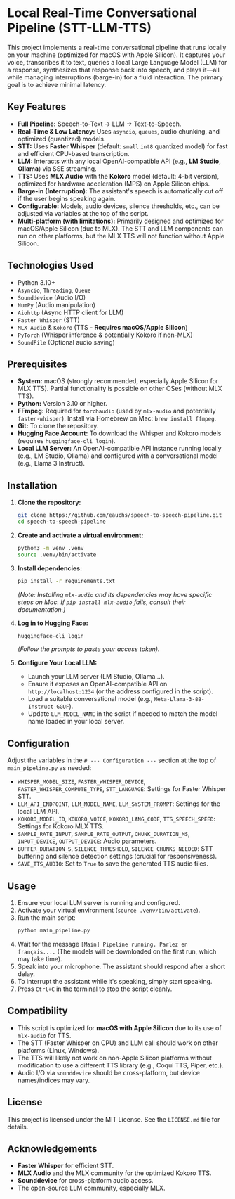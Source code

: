 

# Local Real-Time Conversational Pipeline (STT-LLM-TTS)

This project implements a real-time conversational pipeline that runs locally on your machine (optimized for macOS with Apple Silicon). It captures your voice, transcribes it to text, queries a local Large Language Model (LLM) for a response, synthesizes that response back into speech, and plays it—all while managing interruptions (barge-in) for a fluid interaction. The primary goal is to achieve minimal latency.

## Key Features

  * **Full Pipeline:** Speech-to-Text -\> LLM -\> Text-to-Speech.
  * **Real-Time & Low Latency:** Uses `asyncio`, `queues`, audio chunking, and optimized (quantized) models.
  * **STT:** Uses **Faster Whisper** (default: `small` `int8` quantized model) for fast and efficient CPU-based transcription.
  * **LLM:** Interacts with any local OpenAI-compatible API (e.g., **LM Studio**, **Ollama**) via SSE streaming.
  * **TTS:** Uses **MLX Audio** with the **Kokoro** model (default: 4-bit version), optimized for hardware acceleration (MPS) on Apple Silicon chips.
  * **Barge-in (Interruption):** The assistant's speech is automatically cut off if the user begins speaking again.
  * **Configurable:** Models, audio devices, silence thresholds, etc., can be adjusted via variables at the top of the script.
  * **Multi-platform (with limitations):** Primarily designed and optimized for macOS/Apple Silicon (due to MLX). The STT and LLM components can run on other platforms, but the MLX TTS will not function without Apple Silicon.

## Technologies Used

  * Python 3.10+
  * `Asyncio`, `Threading`, `Queue`
  * `Sounddevice` (Audio I/O)
  * `NumPy` (Audio manipulation)
  * `Aiohttp` (Async HTTP client for LLM)
  * `Faster Whisper` (STT)
  * `MLX Audio` & `Kokoro` (TTS - **Requires macOS/Apple Silicon**)
  * `PyTorch` (Whisper inference & potentially Kokoro if non-MLX)
  * `SoundFile` (Optional audio saving)

## Prerequisites

  * **System:** macOS (strongly recommended, especially Apple Silicon for MLX TTS). Partial functionality is possible on other OSes (without MLX TTS).
  * **Python:** Version 3.10 or higher.
  * **FFmpeg:** Required for `torchaudio` (used by `mlx-audio` and potentially `faster-whisper`). Install via Homebrew on Mac: `brew install ffmpeg`.
  * **Git:** To clone the repository.
  * **Hugging Face Account:** To download the Whisper and Kokoro models (requires `huggingface-cli login`).
  * **Local LLM Server:** An OpenAI-compatible API instance running locally (e.g., LM Studio, Ollama) and configured with a conversational model (e.g., Llama 3 Instruct).

## Installation

1.  **Clone the repository:**

    ```bash
    git clone https://github.com/eauchs/speech-to-speech-pipeline.git
    cd speech-to-speech-pipeline
    ```

2.  **Create and activate a virtual environment:**

    ```bash
    python3 -m venv .venv
    source .venv/bin/activate
    ```

3.  **Install dependencies:**

    ```bash
    pip install -r requirements.txt
    ```

    *(Note: Installing `mlx-audio` and its dependencies may have specific steps on Mac. If `pip install mlx-audio` fails, consult their documentation.)*

4.  **Log in to Hugging Face:**

    ```bash
    huggingface-cli login
    ```

    *(Follow the prompts to paste your access token).*

5.  **Configure Your Local LLM:**

      * Launch your LLM server (LM Studio, Ollama...).
      * Ensure it exposes an OpenAI-compatible API on `http://localhost:1234` (or the address configured in the script).
      * Load a suitable conversational model (e.g., `Meta-Llama-3-8B-Instruct-GGUF`).
      * Update `LLM_MODEL_NAME` in the script if needed to match the model name loaded in your local server.

## Configuration

Adjust the variables in the `# --- Configuration ---` section at the top of `main_pipeline.py` as needed:

  * `WHISPER_MODEL_SIZE`, `FASTER_WHISPER_DEVICE`, `FASTER_WHISPER_COMPUTE_TYPE`, `STT_LANGUAGE`: Settings for Faster Whisper STT.
  * `LLM_API_ENDPOINT`, `LLM_MODEL_NAME`, `LLM_SYSTEM_PROMPT`: Settings for the local LLM API.
  * `KOKORO_MODEL_ID`, `KOKORO_VOICE`, `KOKORO_LANG_CODE`, `TTS_SPEECH_SPEED`: Settings for Kokoro MLX TTS.
  * `SAMPLE_RATE_INPUT`, `SAMPLE_RATE_OUTPUT`, `CHUNK_DURATION_MS`, `INPUT_DEVICE`, `OUTPUT_DEVICE`: Audio parameters.
  * `BUFFER_DURATION_S`, `SILENCE_THRESHOLD`, `SILENCE_CHUNKS_NEEDED`: STT buffering and silence detection settings (crucial for responsiveness).
  * `SAVE_TTS_AUDIO`: Set to `True` to save the generated TTS audio files.

## Usage

1.  Ensure your local LLM server is running and configured.
2.  Activate your virtual environment (`source .venv/bin/activate`).
3.  Run the main script:
    ```bash
    python main_pipeline.py
    ```
4.  Wait for the message `[Main] Pipeline running. Parlez en français....` (The models will be downloaded on the first run, which may take time).
5.  Speak into your microphone. The assistant should respond after a short delay.
6.  To interrupt the assistant while it's speaking, simply start speaking.
7.  Press `Ctrl+C` in the terminal to stop the script cleanly.

## Compatibility

  * This script is optimized for **macOS with Apple Silicon** due to its use of `mlx-audio` for TTS.
  * The STT (Faster Whisper on CPU) and LLM call should work on other platforms (Linux, Windows).
  * The TTS will likely not work on non-Apple Silicon platforms without modification to use a different TTS library (e.g., Coqui TTS, Piper, etc.).
  * Audio I/O via `sounddevice` should be cross-platform, but device names/indices may vary.

## License

This project is licensed under the MIT License. See the `LICENSE.md` file for details.

## Acknowledgements

  * **Faster Whisper** for efficient STT.
  * **MLX Audio** and the MLX community for the optimized Kokoro TTS.
  * **Sounddevice** for cross-platform audio access.
  * The open-source LLM community, especially MLX.
